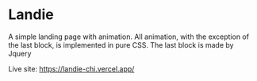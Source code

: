 # Landie

A simple landing page with animation. All animation, with the exception of the last block, is implemented in pure CSS. The last block is made by Jquery

Live site: https://landie-chi.vercel.app/
